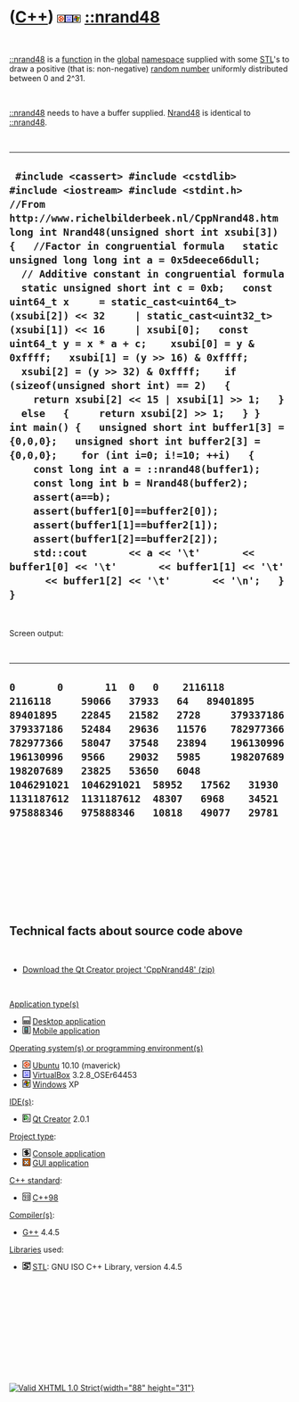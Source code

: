 



 

 

 

 

 

([C++](Cpp.htm)) ![Ubuntu](PicUbuntu.png)![VirtualBox](PicVirtualBox.png)![Windows](PicWindows.png) [::nrand48](CppNrand48.htm)
===============================================================================================================================

 

[::nrand48](CppNrand48.htm) is a [function](CppFunction.htm) in the
[global](CppGlobal.htm) [namespace](CppNamespace.htm) supplied with some
[STL](CppStl.htm)'s to draw a positive (that is: non-negative) [random
number](CppRandom.htm) uniformly distributed between 0 and 2\^31.

 

[::nrand48](CppNrand48.htm) needs to have a buffer supplied.
[Nrand48](CppNrand48.htm) is identical to [::nrand48](CppNrand48.htm).

 

  -----------------------------------------------------------------------------------------------------------------------------------------------------------------------------------------------------------------------------------------------------------------------------------------------------------------------------------------------------------------------------------------------------------------------------------------------------------------------------------------------------------------------------------------------------------------------------------------------------------------------------------------------------------------------------------------------------------------------------------------------------------------------------------------------------------------------------------------------------------------------------------------------------------------------------------------------------------------------------------------------------------------------------------------------------------------------------------------------------------------------------------------------------------------------------------------------------------------------------------------------------------------
  ` #include <cassert> #include <cstdlib> #include <iostream> #include <stdint.h>  //From http://www.richelbilderbeek.nl/CppNrand48.htm long int Nrand48(unsigned short int xsubi[3]) {   //Factor in congruential formula   static unsigned long long int a = 0x5deece66dull;   // Additive constant in congruential formula   static unsigned short int c = 0xb;   const uint64_t x     = static_cast<uint64_t>(xsubi[2]) << 32     | static_cast<uint32_t>(xsubi[1]) << 16     | xsubi[0];   const uint64_t y = x * a + c;    xsubi[0] = y & 0xffff;   xsubi[1] = (y >> 16) & 0xffff;   xsubi[2] = (y >> 32) & 0xffff;    if (sizeof(unsigned short int) == 2)   {     return xsubi[2] << 15 | xsubi[1] >> 1;   }   else   {     return xsubi[2] >> 1;   } }  int main() {   unsigned short int buffer1[3] = {0,0,0};   unsigned short int buffer2[3] = {0,0,0};    for (int i=0; i!=10; ++i)   {     const long int a = ::nrand48(buffer1);     const long int b = Nrand48(buffer2);     assert(a==b);     assert(buffer1[0]==buffer2[0]);     assert(buffer1[1]==buffer2[1]);     assert(buffer1[2]==buffer2[2]);     std::cout       << a << '\t'       << buffer1[0] << '\t'       << buffer1[1] << '\t'       << buffer1[2] << '\t'       << '\n';   } }`
  -----------------------------------------------------------------------------------------------------------------------------------------------------------------------------------------------------------------------------------------------------------------------------------------------------------------------------------------------------------------------------------------------------------------------------------------------------------------------------------------------------------------------------------------------------------------------------------------------------------------------------------------------------------------------------------------------------------------------------------------------------------------------------------------------------------------------------------------------------------------------------------------------------------------------------------------------------------------------------------------------------------------------------------------------------------------------------------------------------------------------------------------------------------------------------------------------------------------------------------------------------------------

 

Screen output:

 

  --------------------------------------------------------------------------------------------------------------------------------------------------------------------------------------------------------------------------------------------------------------------------------------------------------------------------------------------------------------------------------------------------------------------------------------------------------------------------------------
  ` 0       0       11  0   0    2116118     2116118     59066   37933   64   89401895    89401895    22845   21582   2728     379337186   379337186   52484   29636   11576    782977366   782977366   58047   37548   23894    196130996   196130996   9566    29032   5985     198207689   198207689   23825   53650   6048     1046291021  1046291021  58952   17562   31930    1131187612  1131187612  48307   6968    34521    975888346   975888346   10818   49077   29781   `
  --------------------------------------------------------------------------------------------------------------------------------------------------------------------------------------------------------------------------------------------------------------------------------------------------------------------------------------------------------------------------------------------------------------------------------------------------------------------------------------

 

 

 

 

 

Technical facts about source code above
---------------------------------------

 

-   [Download the Qt Creator project 'CppNrand48' (zip)](CppNrand48.zip)

 

[Application type(s)](CppApplication.htm)

-   ![Desktop](PicDesktop.png) [Desktop
    application](CppDesktopApplication.htm)
-   ![Mobile](PicMobile.png) [Mobile
    application](CppMobileApplication.htm)

[Operating system(s) or programming environment(s)](CppOs.htm)

-   ![Ubuntu](PicUbuntu.png) [Ubuntu](CppUbuntu.htm) 10.10 (maverick)
-   ![VirtualBox](PicVirtualBox.png) [VirtualBox](CppVirtualBox.htm)
    3.2.8\_OSEr64453
-   ![Windows](PicWindows.png) [Windows](CppWindows.htm) XP

[IDE(s)](CppIde.htm):

-   ![Qt Creator](PicQtCreator.png) [Qt Creator](CppQtCreator.htm) 2.0.1

[Project type](CppQtProjectType.htm):

-   ![console](PicConsole.png) [Console
    application](CppConsoleApplication.htm)
-   ![GUI](PicGui.png) [GUI application](CppGuiApplication.htm)

[C++ standard](CppStandard.htm):

-   ![C++98](PicCpp98.png) [C++98](Cpp98.htm)

[Compiler(s)](CppCompiler.htm):

-   [G++](CppGpp.htm) 4.4.5

[Libraries](CppLibrary.htm) used:

-   ![STL](PicStl.png) [STL](CppStl.htm): GNU ISO C++ Library, version
    4.4.5

 

 

 

 

 





 

[![Valid XHTML 1.0 Strict](valid-xhtml10.png){width="88"
height="31"}](http://validator.w3.org/check?uri=referer)

